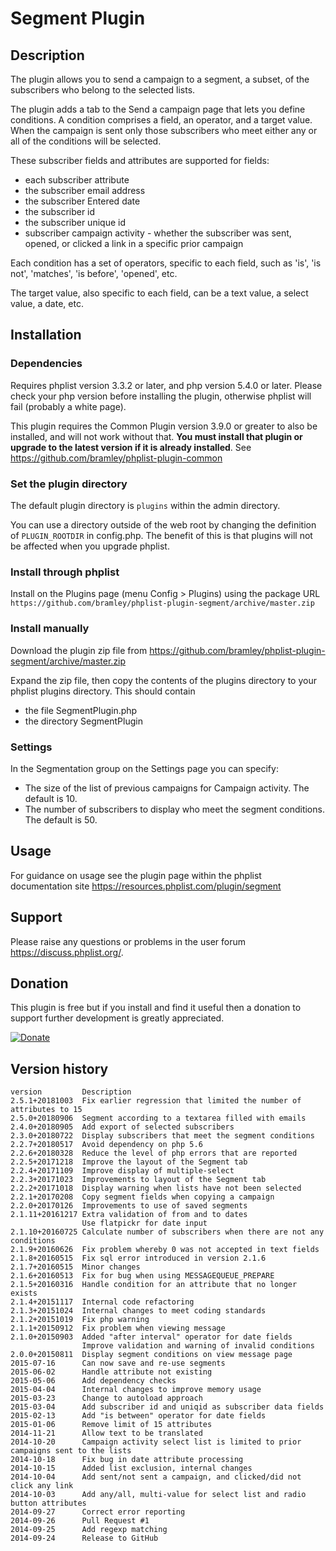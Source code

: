 # Segment Plugin #

## Description ##

The plugin allows you to send a campaign to a segment, a subset, of the subscribers who belong to the selected lists.

The plugin adds a tab to the Send a campaign page that lets you define conditions. A condition comprises a field, an operator, and a target value.
When the campaign is sent only those subscribers who meet either any or all of the conditions will be selected. 

These subscriber fields and attributes are supported for fields:

* each subscriber attribute
* the subscriber email address
* the subscriber Entered date
* the subscriber id
* the subscriber unique id
* subscriber campaign activity - whether the subscriber was sent, opened, or clicked a link in a specific prior campaign

Each condition has a set of operators, specific to each field, such as 'is', 'is not', 'matches', 'is before', 'opened', etc.

The target value, also specific to each field, can be a text value, a select value, a date, etc.

## Installation ##

### Dependencies ###

Requires phplist version 3.3.2 or later, and php version 5.4.0 or later.
Please check your php version before installing the plugin, otherwise phplist will fail (probably a white page).

This plugin requires the Common Plugin version 3.9.0 or greater to also be installed, and will not work without that.
**You must install that plugin or upgrade to the latest version if it is already installed**.
See <https://github.com/bramley/phplist-plugin-common>

### Set the plugin directory ###
The default plugin directory is `plugins` within the admin directory.

You can use a directory outside of the web root by changing the definition of `PLUGIN_ROOTDIR` in config.php.
The benefit of this is that plugins will not be affected when you upgrade phplist.

### Install through phplist ###
Install on the Plugins page (menu Config > Plugins) using the package URL `https://github.com/bramley/phplist-plugin-segment/archive/master.zip`

### Install manually ###
Download the plugin zip file from <https://github.com/bramley/phplist-plugin-segment/archive/master.zip>

Expand the zip file, then copy the contents of the plugins directory to your phplist plugins directory.
This should contain

* the file SegmentPlugin.php
* the directory SegmentPlugin

### Settings ###
In the Segmentation group on the Settings page you can specify:

* The size of the list of previous campaigns for Campaign activity. The default is 10.
* The number of subscribers to display who meet the segment conditions. The default is 50.

## Usage ##

For guidance on usage see the plugin page within the phplist documentation site <https://resources.phplist.com/plugin/segment>

## Support ##

Please raise any questions or problems in the user forum <https://discuss.phplist.org/>.

## Donation ##
This plugin is free but if you install and find it useful then a donation to support further development is greatly appreciated.

[![Donate](https://www.paypalobjects.com/en_US/i/btn/btn_donate_LG.gif)](https://www.paypal.com/cgi-bin/webscr?cmd=_s-xclick&hosted_button_id=W5GLX53WDM7T4)

## Version history ##

    version         Description
    2.5.1+20181003  Fix earlier regression that limited the number of attributes to 15
    2.5.0+20180906  Segment according to a textarea filled with emails
    2.4.0+20180905  Add export of selected subscribers
    2.3.0+20180722  Display subscribers that meet the segment conditions
    2.2.7+20180517  Avoid dependency on php 5.6
    2.2.6+20180328  Reduce the level of php errors that are reported
    2.2.5+20171218  Improve the layout of the Segment tab
    2.2.4+20171109  Improve display of multiple-select
    2.2.3+20171023  Improvements to layout of the Segment tab
    2.2.2+20171018  Display warning when lists have not been selected
    2.2.1+20170208  Copy segment fields when copying a campaign
    2.2.0+20170126  Improvements to use of saved segments
    2.1.11+20161217 Extra validation of from and to dates
                    Use flatpickr for date input
    2.1.10+20160725 Calculate number of subscribers when there are not any conditions
    2.1.9+20160626  Fix problem whereby 0 was not accepted in text fields
    2.1.8+20160515  Fix sql error introduced in version 2.1.6
    2.1.7+20160515  Minor changes
    2.1.6+20160513  Fix for bug when using MESSAGEQUEUE_PREPARE
    2.1.5+20160316  Handle condition for an attribute that no longer exists
    2.1.4+20151117  Internal code refactoring
    2.1.3+20151024  Internal changes to meet coding standards
    2.1.2+20151019  Fix php warning
    2.1.1+20150912  Fix problem when viewing message
    2.1.0+20150903  Added "after interval" operator for date fields
                    Improve validation and warning of invalid conditions
    2.0.0+20150811  Display segment conditions on view message page
    2015-07-16      Can now save and re-use segments
    2015-06-02      Handle attribute not existing
    2015-05-06      Add dependency checks
    2015-04-04      Internal changes to improve memory usage
    2015-03-23      Change to autoload approach
    2015-03-04      Add subscriber id and uniqid as subscriber data fields
    2015-02-13      Add "is between" operator for date fields
    2015-01-06      Remove limit of 15 attributes
    2014-11-21      Allow text to be translated
    2014-10-20      Campaign activity select list is limited to prior campaigns sent to the lists
    2014-10-18      Fix bug in date attribute processing
    2014-10-15      Added list exclusion, internal changes
    2014-10-04      Add sent/not sent a campaign, and clicked/did not click any link
    2014-10-03      Add any/all, multi-value for select list and radio button attributes
    2014-09-27      Correct error reporting
    2014-09-26      Pull Request #1
    2014-09-25      Add regexp matching
    2014-09-24      Release to GitHub
